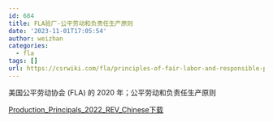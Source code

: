 ```yaml
---
id: 684
title: FLA验厂-公平劳动和负责任生产原则
date: '2023-11-01T17:05:54'
author: weizhan
categories:
  - fla
tags: []
url: https://csrwiki.com/fla/principles-of-fair-labor-and-responsible-production
---
```


美国公平劳动协会 (FLA) 的 2020 年；公平劳动和负责任生产原则

[Production\_Principals\_2022\_REV\_Chinese](https://csrwiki.com/wp-content/uploads/2023/11/Production_Principals_2022_REV_Chinese.pdf)[下载](https://csrwiki.com/wp-content/uploads/2023/11/Production_Principals_2022_REV_Chinese.pdf)
